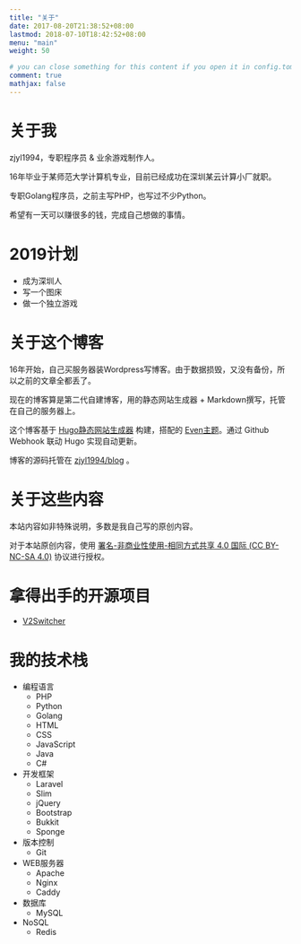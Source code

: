 ```yaml
---
title: "关于"
date: 2017-08-20T21:38:52+08:00
lastmod: 2018-07-10T18:42:52+08:00
menu: "main"
weight: 50

# you can close something for this content if you open it in config.toml.
comment: true
mathjax: false
---
```


# 关于我

zjyl1994，专职程序员 & 业余游戏制作人。

16年毕业于某师范大学计算机专业，目前已经成功在深圳某云计算小厂就职。

专职Golang程序员，之前主写PHP，也写过不少Python。

希望有一天可以赚很多的钱，完成自己想做的事情。

# 2019计划

- 成为深圳人
- 写一个图床
- 做一个独立游戏

# 关于这个博客

16年开始，自己买服务器装Wordpress写博客。由于数据损毁，又没有备份，所以之前的文章全都丢了。

现在的博客算是第二代自建博客，用的静态网站生成器 + Markdown撰写，托管在自己的服务器上。

这个博客基于 [Hugo静态网站生成器](https://gohugo.io/) 构建，搭配的 [Even主题](https://themes.gohugo.io/hugo-theme-even/)。通过 Github Webhook 联动 Hugo 实现自动更新。

博客的源码托管在 [zjyl1994/blog](https://github.com/zjyl1994/blog) 。

# 关于这些内容

本站内容如非特殊说明，多数是我自己写的原创内容。

对于本站原创内容，使用 [署名-非商业性使用-相同方式共享 4.0 国际 (CC BY-NC-SA 4.0)](https://creativecommons.org/licenses/by-nc-sa/4.0/deed.zh) 协议进行授权。

# 拿得出手的开源项目

- [V2Switcher](https://github.com/zjyl1994/V2Switcher)

# 我的技术栈

- 编程语言
    - PHP
    - Python
    - Golang
    - HTML
    - CSS
    - JavaScript
    - Java
    - C#
- 开发框架
    - Laravel
    - Slim
    - jQuery
    - Bootstrap
    - Bukkit
    - Sponge
- 版本控制
    - Git
- WEB服务器
    - Apache
    - Nginx
    - Caddy
- 数据库
    - MySQL
- NoSQL
    - Redis